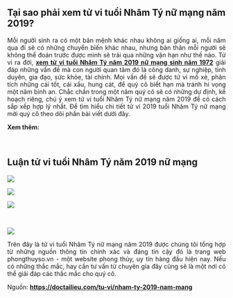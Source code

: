 <h2 dir="ltr"><strong>Tại sao phải xem tử vi tuổi Nhâm Tý nữ mạng năm 2019?</strong></h2>

<p dir="ltr" style="text-align:justify"><span style="font-size:14px">Mỗi người sinh ra có một bản mệnh khác nhau không ai giống ai, mỗi năm qua đi sẽ có những chuyển biến khác nhau, nhưng bản thân mỗi người sẽ không thể đoán trước được mình sẽ trải qua những vận hạn như thế nào. Tử vi ra đời, <strong><a href="https://github.com/tuvinam2019/tu-vi-tuoi-nham-ty-nam-2019-nu-mang.html">xem tử vi tuổi Nhâm Tý năm 2019 nữ mạng sinh năm 1972</a></strong> giải đáp những vấn đề mà con người quan tâm đó là công danh, sự nghiệp, tình duyên, gia đạo, sức khỏe, tài chính. Mọi vấn đề sẽ được tử vi mổ xẻ, phân tích những cái tốt, cái xấu, hung cát, để quý cô biết hạn mà tránh hi vọng một năm bình an. Chắc chắn trong một năm quý cô sẽ có những dự định, kế hoạch riêng, chú ý xem tử vi tuổi Nhâm Tý nữ mạng năm 2019 để có cách sắp xếp hợp lý nhất. Để tìm hiểu chi tiết tử vi 2019 tuổi Nhâm Tý nữ mạng mời quý cô theo dõi phần bài viết dưới đây.</span></p>

<p dir="ltr" style="text-align:justify"><strong><span style="font-size:14px">Xem thêm:</span></strong></p>



<p dir="ltr" style="text-align:justify">&nbsp;</p>

<h2 dir="ltr"><strong>Luận tử vi tuổi Nhâm Tý năm 2019 nữ mạng</strong></h2>

<p dir="ltr" style="text-align:justify"><span style="font-size:14px"><img src="https://lh3.googleusercontent.com/o0Dzt1KJwzcDCpOWuviFbzeDkgKiwhdC-9Pvyu1wFKr9IM5-hwBfDc32_bgaBYd1CKeOKbgSZoe6P8T5nmPoUYGtGunRenSV34vy8d7bhZtziSyArMKJFk1qlRv6FPf3FKGJlHp-" /></span></p>

<p dir="ltr" style="text-align:justify"><span style="font-size:14px"><img src="https://lh5.googleusercontent.com/tWgABdfrEnq-P3V4hvRps0ZzfR26esQckqX9xM_cpd8zcIPOeWKd7zIJULOMSEJJPz1vwoWCB3Ub3L-XsVIF44HhSdLlDgjkUM_slbA0eG2wutglbfzEU6BAQ78U061wXp8ZVcpn" /></span></p>

<p dir="ltr" style="text-align:justify"><span style="font-size:14px"><img src="https://lh3.googleusercontent.com/IRPihSdewWJpJJAehNJmzKu4ol-JMfCutS0l_308e5LcLQHsvHegBgCV1UqRN1THxYdH-wARMtcfFaoAz55P9uvSXU2WqPfC5v2QoU02eK0CR-H2rfxcRFlh3h6lSGpnH11lXwxs" /></span></p>

<p style="text-align:justify">&nbsp;</p>

<p dir="ltr" style="text-align:justify"><span style="font-size:14px"><img src="https://lh6.googleusercontent.com/8seI5fyT7EVn5E2mX6ugUC1SxKsgnr0AxtjFzfgnLbG7yd9Wv33i6vSuvxQeaEoFLuaB06s9iGFoe6qe48UfACnm5DyCCioDoluW_FOabSdIigiCKx38q549-D3nOm3MuXsN37ko" /></span></p>

<p dir="ltr" style="text-align:justify"><span style="font-size:14px">Trên đây là tử vi tuổi Nhâm Tý nữ mạng năm 2019 được chúng tôi tổng hợp từ những nguồn thông tin chính xác và đáng tin cậy đó là trang web phongthuyso.vn - một website phong thủy, uy tín hàng đầu hiện nay. Nếu có những thắc mắc, hay cần tư vấn từ chuyên gia đây cũng sẽ là một nơi có thể giải đáp các thắc mắc cho quý cô.</span></p>

<p dir="ltr" style="text-align:justify"><span style="font-size:14px">Nguồn: <strong><a href="https://doctailieu.com/tu-vi/nham-ty-2019-nam-mang">https://doctailieu.com/tu-vi/nham-ty-2019-nam-mang</a></strong></span></p>
